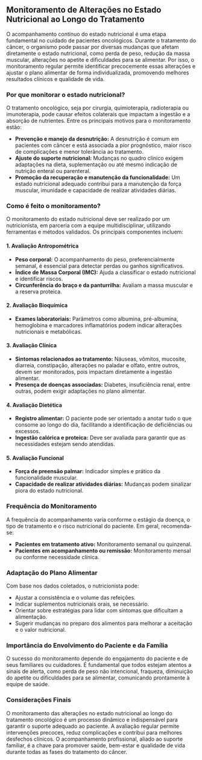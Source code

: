 ## Monitoramento de Alterações no Estado Nutricional ao Longo do Tratamento

O acompanhamento contínuo do estado nutricional é uma etapa fundamental no cuidado de pacientes oncológicos. Durante o tratamento do câncer, o organismo pode passar por diversas mudanças que afetam diretamente o estado nutricional, como perda de peso, redução da massa muscular, alterações no apetite e dificuldades para se alimentar. Por isso, o monitoramento regular permite identificar precocemente essas alterações e ajustar o plano alimentar de forma individualizada, promovendo melhores resultados clínicos e qualidade de vida.

### Por que monitorar o estado nutricional?

O tratamento oncológico, seja por cirurgia, quimioterapia, radioterapia ou imunoterapia, pode causar efeitos colaterais que impactam a ingestão e a absorção de nutrientes. Entre os principais motivos para o monitoramento estão:

- **Prevenção e manejo da desnutrição:** A desnutrição é comum em pacientes com câncer e está associada a pior prognóstico, maior risco de complicações e menor tolerância ao tratamento.
- **Ajuste do suporte nutricional:** Mudanças no quadro clínico exigem adaptações na dieta, suplementação ou até mesmo indicação de nutrição enteral ou parenteral.
- **Promoção da recuperação e manutenção da funcionalidade:** Um estado nutricional adequado contribui para a manutenção da força muscular, imunidade e capacidade de realizar atividades diárias.

### Como é feito o monitoramento?

O monitoramento do estado nutricional deve ser realizado por um nutricionista, em parceria com a equipe multidisciplinar, utilizando ferramentas e métodos validados. Os principais componentes incluem:

#### 1. Avaliação Antropométrica

- **Peso corporal:** O acompanhamento do peso, preferencialmente semanal, é essencial para detectar perdas ou ganhos significativos.
- **Índice de Massa Corporal (IMC):** Ajuda a classificar o estado nutricional e identificar riscos.
- **Circunferência do braço e da panturrilha:** Avaliam a massa muscular e a reserva proteica.

#### 2. Avaliação Bioquímica

- **Exames laboratoriais:** Parâmetros como albumina, pré-albumina, hemoglobina e marcadores inflamatórios podem indicar alterações nutricionais e metabólicas.

#### 3. Avaliação Clínica

- **Sintomas relacionados ao tratamento:** Náuseas, vômitos, mucosite, diarreia, constipação, alterações no paladar e olfato, entre outros, devem ser monitorados, pois impactam diretamente a ingestão alimentar.
- **Presença de doenças associadas:** Diabetes, insuficiência renal, entre outras, podem exigir adaptações no plano alimentar.

#### 4. Avaliação Dietética

- **Registro alimentar:** O paciente pode ser orientado a anotar tudo o que consome ao longo do dia, facilitando a identificação de deficiências ou excessos.
- **Ingestão calórica e proteica:** Deve ser avaliada para garantir que as necessidades estejam sendo atendidas.

#### 5. Avaliação Funcional

- **Força de preensão palmar:** Indicador simples e prático da funcionalidade muscular.
- **Capacidade de realizar atividades diárias:** Mudanças podem sinalizar piora do estado nutricional.

### Frequência do Monitoramento

A frequência do acompanhamento varia conforme o estágio da doença, o tipo de tratamento e o risco nutricional do paciente. Em geral, recomenda-se:

- **Pacientes em tratamento ativo:** Monitoramento semanal ou quinzenal.
- **Pacientes em acompanhamento ou remissão:** Monitoramento mensal ou conforme necessidade clínica.

### Adaptação do Plano Alimentar

Com base nos dados coletados, o nutricionista pode:

- Ajustar a consistência e o volume das refeições.
- Indicar suplementos nutricionais orais, se necessário.
- Orientar sobre estratégias para lidar com sintomas que dificultam a alimentação.
- Sugerir mudanças no preparo dos alimentos para melhorar a aceitação e o valor nutricional.

### Importância do Envolvimento do Paciente e da Família

O sucesso do monitoramento depende do engajamento do paciente e de seus familiares ou cuidadores. É fundamental que todos estejam atentos a sinais de alerta, como perda de peso não intencional, fraqueza, diminuição do apetite ou dificuldades para se alimentar, comunicando prontamente à equipe de saúde.

### Considerações Finais

O monitoramento das alterações no estado nutricional ao longo do tratamento oncológico é um processo dinâmico e indispensável para garantir o suporte adequado ao paciente. A avaliação regular permite intervenções precoces, reduz complicações e contribui para melhores desfechos clínicos. O acompanhamento profissional, aliado ao suporte familiar, é a chave para promover saúde, bem-estar e qualidade de vida durante todas as fases do tratamento do câncer.